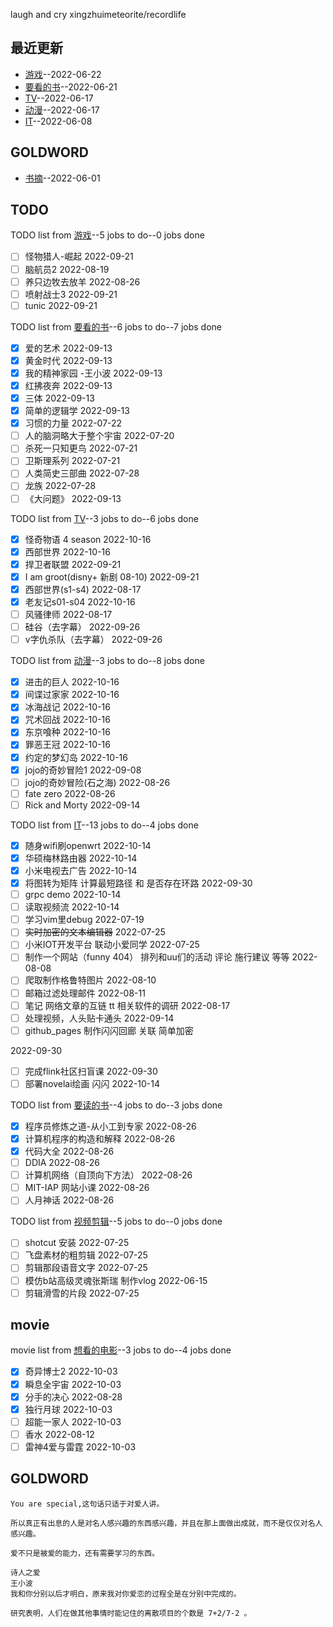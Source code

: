 
laugh and cry
xingzhuimeteorite/recordlife
## 最近更新
- [游戏](https://github.com/xingzhuimeteorite/recordlife/issues/11)--2022-06-22
- [要看的书](https://github.com/xingzhuimeteorite/recordlife/issues/10)--2022-06-21
- [TV](https://github.com/xingzhuimeteorite/recordlife/issues/9)--2022-06-17
- [动漫](https://github.com/xingzhuimeteorite/recordlife/issues/8)--2022-06-17
- [IT](https://github.com/xingzhuimeteorite/recordlife/issues/7)--2022-06-08
## GOLDWORD
- [书摘](https://github.com/xingzhuimeteorite/recordlife/issues/2)--2022-06-01
## TODO
TODO list from [游戏](https://github.com/xingzhuimeteorite/recordlife/issues/11)--5 jobs to do--0 jobs done
- [ ]  怪物猎人-崛起 2022-09-21
- [ ] 脑航员2 2022-08-19
- [ ] 养只边牧去放羊 2022-08-26
- [ ] 喷射战士3 2022-09-21
- [ ] tunic 2022-09-21

TODO list from [要看的书](https://github.com/xingzhuimeteorite/recordlife/issues/10)--6 jobs to do--7 jobs done
- [x] 爱的艺术 2022-09-13
- [x] 黄金时代 2022-09-13
- [x] 我的精神家园  -王小波 2022-09-13
- [x] 红拂夜奔 2022-09-13
- [x] 三体 2022-09-13
- [x] 简单的逻辑学 2022-09-13
- [x] 习惯的力量 2022-07-22
- [ ] 人的脑洞略大于整个宇宙 2022-07-20
- [ ] 杀死一只知更鸟  2022-07-21
- [ ] 卫斯理系列 2022-07-21
- [ ] 人类简史三部曲
 2022-07-28
- [ ] 龙族 2022-07-28
- [ ] 《大问题》 2022-09-13

TODO list from [TV](https://github.com/xingzhuimeteorite/recordlife/issues/9)--3 jobs to do--6 jobs done
- [x] 怪奇物语 4 season 2022-10-16
- [x] 西部世界 2022-10-16
- [x] 捍卫者联盟 2022-09-21
- [x] I am groot(disny+ 新剧 08-10) 2022-09-21
- [x] 西部世界(s1-s4) 2022-08-17
- [x] 老友记s01-s04 2022-10-16
- [ ] 风骚律师 2022-08-17
- [ ] 硅谷（去字幕） 2022-09-26
- [ ] v字仇杀队（去字幕） 2022-09-26

TODO list from [动漫](https://github.com/xingzhuimeteorite/recordlife/issues/8)--3 jobs to do--8 jobs done
- [x] 进击的巨人 2022-10-16
- [x] 间谍过家家 2022-10-16
- [x] 冰海战记 2022-10-16
- [x] 咒术回战  2022-10-16
- [x] 东京喰种 2022-10-16
- [x] 罪恶王冠 2022-10-16
- [x] 约定的梦幻岛 2022-10-16
- [x] jojo的奇妙冒险1 2022-09-08
- [ ] jojo的奇妙冒险(石之海) 2022-08-26
- [ ] fate zero 2022-08-26
- [ ] Rick and Morty 2022-09-14

TODO list from [IT](https://github.com/xingzhuimeteorite/recordlife/issues/7)--13 jobs to do--4 jobs done
- [x] 随身wifi刷openwrt 2022-10-14
- [x] 华硕梅林路由器 2022-10-14
- [x] 小米电视去广告 2022-10-14
- [x] 将图转为矩阵 计算最短路径 和 是否存在环路 2022-09-30
- [ ] grpc demo 2022-10-14
- [ ] 读取视频流  2022-10-14
- [ ] 学习vim里debug 2022-07-19
- [ ] ~~实时加密的文本编辑器~~ 2022-07-25
- [ ] 小米IOT开发平台  联动小爱同学 2022-07-25
- [ ] 制作一个网站（funny 404） 排列和uu们的活动  评论 施行建议 等等  2022-08-08
- [ ] 爬取制作格鲁特图片 2022-08-10
- [ ] 邮箱过滤处理邮件 2022-08-11
- [ ] 笔记  网络文章的互链 tt 相关软件的调研  2022-08-17
- [ ] 处理视频，人头贴卡通头 2022-09-14
- [ ]  github_pages 制作闪闪回廊  关联   简单加密

 2022-09-30
- [ ] 完成flink社区扫盲课  2022-09-30
- [ ] 部署novelai绘画 闪闪 2022-10-14

TODO list from [要读的书](https://github.com/xingzhuimeteorite/recordlife/issues/6)--4 jobs to do--3 jobs done
- [x] 程序员修炼之道-从小工到专家 2022-08-26
- [x] 计算机程序的构造和解释 2022-08-26
- [x] 代码大全 2022-08-26
- [ ] DDIA 2022-08-26
- [ ] 计算机网络（自顶向下方法）
 2022-08-26
- [ ] MIT-IAP 网站小课  2022-08-26
- [ ] 人月神话  2022-08-26

TODO list from [视频剪辑](https://github.com/xingzhuimeteorite/recordlife/issues/4)--5 jobs to do--0 jobs done
- [ ] shotcut 安装 2022-07-25
- [ ] 飞盘素材的粗剪辑 2022-07-25
- [ ]  剪辑那段语音文字 2022-07-25
- [ ] 模仿b站高级灵魂张斯瑞 制作vlog 2022-06-15
- [ ] 剪辑滑雪的片段 2022-07-25

## movie
movie list from [想看的电影](https://github.com/xingzhuimeteorite/recordlife/issues/5)--3 jobs to do--4 jobs done
- [x] 奇异博士2 2022-10-03
- [x] 瞬息全宇宙 2022-10-03
- [x] 分手的决心 2022-08-28
- [x] 独行月球 2022-10-03
- [ ] 超能一家人 2022-10-03
- [ ] 香水 2022-08-12
- [ ] 雷神4爱与雷霆 2022-10-03

## GOLDWORD
 ```
You are special,这句话只适于对爱人讲。
```
```
所以真正有出息的人是对名人感兴趣的东西感兴趣，并且在那上面做出成就，而不是仅仅对名人感兴趣。
```
```
爱不只是被爱的能力，还有需要学习的东西。
```
```
诗人之爱 
王小波
我和你分别以后才明白，原来我对你爱恋的过程全是在分别中完成的。
```
```
研究表明，人们在做其他事情时能记住的离散项目的个数是 7+2/7-2 。 
```
